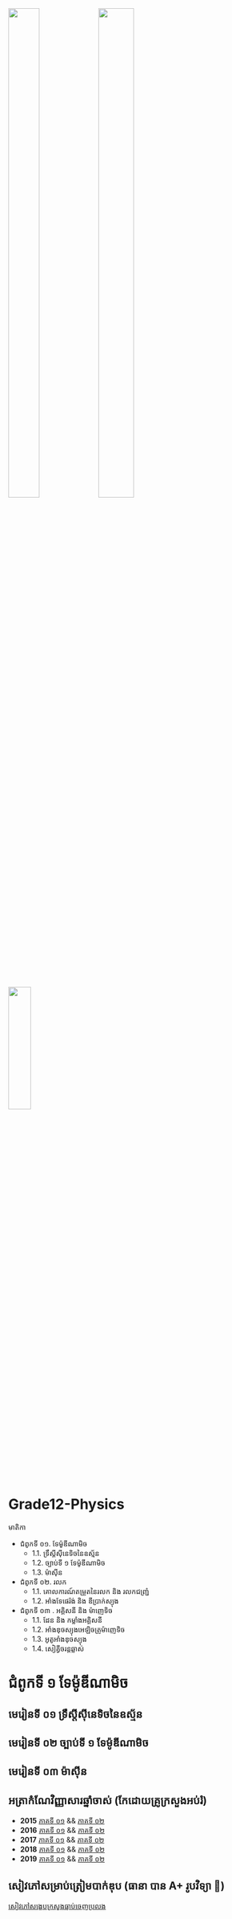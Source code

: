 
<div id="myimages">
<img src="https://github.com/Tulamechatronics/Grade12-Physics/blob/main/Naval-Ravikant-Quote-Free-education-is-abundant-all-over-the-Internet.-It%E2%80%99s-the-desire-to-learn-that%E2%80%99s-scarce.jpg" width=35% height=50% />
<img src="https://github.com/Tulamechatronics/Grade12-Physics/blob/main/1_2R4A0--GdGdzjlRZEdOLmw.jpeg" width=37.5% height=50% />
<img src ="https://github.com/Tulamechatronics/Grade12-Physics/blob/main/186504706_278438070647434_6829831670587369235_n.jpg" width=30% height=25%>
</div>


# Grade12-Physics
មាតិកា
* ជំពូកទី ០១\. ទែម៉ូឌីណាមិច 
    * 1.1\. ទ្រឹស្តីស៊ីនេទិចនៃឧស្ម័ន
    * 1.2\. ច្បាប់ទី ១ ទែម៉ូឌីណាមិច
    * 1.3\. ម៉ាស៊ីន
* ជំពូកទី ០២\. រលក 
    * 1.1\. គោលការណ៍តម្រួតនៃរលក និង រលកជញ្ជ្រំ
    * 1.2\. អាំងទែផេរ៉ង់ និង ឌីប្រាក់ស្យុង
* ជំពូកទី ០៣ \. អគ្គិសនី និង ម៉ាញេទិច 
    * 1.1\. ដែន និង កម្លាំងអគ្គិសនី
    * 1.2\. អាំងឌុចស្យុងអេឡិចត្រូម៉ាញេទិច
    * 1.3\. អូតូអាំងឌុចស្យុង
    * 1.4\. សៀគ្វីចរន្តឆ្លាស់
    


# ជំពូកទី ១ ទែម៉ូឌីណាមិច

## មេរៀនទី ០១ ទ្រឹស្តីស៊ីនេទិចនៃឧស្ម័ន

## មេរៀនទី ០២ ច្បាប់ទី ១ ទែម៉ូឌីណាមិច

## មេរៀនទី ០៣ ម៉ាស៊ីន



## អត្រាកំណែវិញ្ញាសារឆ្នាំចាស់ (កែដោយគ្រូក្រសួងអប់រំ)
- **2015**  [ភាគទី ០១](https://www.youtube.com/watch?v=9Rmqxvf9jio&list=PLDt349AvcEaJuvSVfA_NkEk6BfX__usyd&index=1) && [ភាគទី ០២](https://www.youtube.com/watch?v=903_yVf0dPk&list=PLDt349AvcEaJuvSVfA_NkEk6BfX__usyd&index=2) 
- **2016**  [ភាគទី ០១](https://www.youtube.com/watch?v=bJyBho4y1fg&list=PLDt349AvcEaJuvSVfA_NkEk6BfX__usyd&index=3) && [ភាគទី ០២](https://www.youtube.com/watch?v=YEIhbjDoMxM&list=PLDt349AvcEaJuvSVfA_NkEk6BfX__usyd&index=4)
- **2017**  [ភាគទី ០១](https://www.youtube.com/watch?v=BICz-zBGdNs) && [ភាគទី ០២](https://www.youtube.com/watch?v=GD5aZV60qm4)
- **2018**  [ភាគទី ០១](https://www.youtube.com/watch?v=SwXULemlvzQ&list=PLDt349AvcEaJuvSVfA_NkEk6BfX__usyd&index=7) && [ភាគទី ០២](https://www.youtube.com/watch?v=HAcV2UpRrqI&list=PLDt349AvcEaJuvSVfA_NkEk6BfX__usyd&index=8)
- **2019**  [ភាគទី ០១](https://www.youtube.com/watch?v=z0sjGGEBdyU&list=PLDt349AvcEaJuvSVfA_NkEk6BfX__usyd&index=9) && [ភាគទី ០២](https://www.youtube.com/watch?v=18M_o-1l3Ok&list=PLDt349AvcEaJuvSVfA_NkEk6BfX__usyd&index=10)

## សៀវភៅសម្រាប់ត្រៀមបាក់ឌុប (ធានា បាន A+ រូបវិទ្យា 💯)
[សៀវភៅសង្ខេបក្រសួងធ្លាប់ចេញប្រលង](https://github.com/Tulamechatronics/Grade12-Physics/blob/main/%E1%9E%9A%E1%9E%BC%E1%9E%94%E1%9E%9C%E1%9E%B7%E1%9E%91%E1%9F%92%E1%9E%99%E1%9E%B6_%E1%9E%91%E1%9E%B8%E1%9F%A1%E1%9F%A2%E1%9E%98%E1%9F%81%E1%9E%9A%E1%9F%80%E1%9E%93_%E1%9E%9F%E1%9E%84%E1%9F%92%E1%9E%81%E1%9F%81%E1%9E%94_%E1%9E%93%E1%9E%B7%E1%9E%84_%E1%9E%9B%E1%9F%86%E1%9E%A0%E1%9E%B6%E1%9E%8F%E1%9F%8B_%E1%9E%82%E1%9F%86%E1%9E%9A%E1%9E%BC_%E1%9E%9F%E1%9E%98%E1%9F%92%E1%9E%9A%E1%9E%B6%E1%9E%94%E1%9F%8B_%E1%9E%87%E1%9E%B6_%E1%9E%87%E1%9F%86%E1%9E%93%E1%9E%BD%E1%9E%99_%E1%9E%9F%E1%9E%B7%E1%9E%9F%E1%9F%92%E1%9E%9F_%E1%9E%90%E1%9F%92%E1%9E%93%E1%9E%B6%E1%9E%80%E1%9F%8B_%E1%9E%91%E1%9E%B8%E1%9F%A1%E1%9F%A2.pdf)
